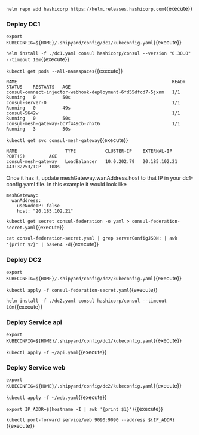 
`helm repo add hashicorp https://helm.releases.hashicorp.com`{{execute}}


### Deploy DC1

`export KUBECONFIG=${HOME}/.shipyard/config/dc1/kubeconfig.yaml`{{execute}}

`helm install -f ./dc1.yaml consul hashicorp/consul --version "0.30.0" --timeout 10m`{{execute}}

`kubectl get pods --all-namespaces`{{execute}}

```
NAME                                                          READY   STATUS    RESTARTS   AGE
consul-connect-injector-webhook-deployment-6fd55dfcd7-5jxnm   1/1     Running   0          50s
consul-server-0                                               1/1     Running   0          49s
consul-5642w                                                  1/1     Running   0          50s
consul-mesh-gateway-bc7f449cb-7hxt6                           1/1     Running   3          50s
```

`kubectl get svc consul-mesh-gateway`{{execute}}

```
NAME                  TYPE           CLUSTER-IP    EXTERNAL-IP     PORT(S)         AGE
consul-mesh-gateway   LoadBalancer   10.0.202.79   20.185.102.21   443:32753/TCP   108s
```

Once it has it, update meshGateway.wanAddress.host to that IP in your dc1-config.yaml file. In this example it would look like
```
meshGateway:
  wanAddress:
    useNodeIP: false
    host: "20.185.102.21"
```

`kubectl get secret consul-federation -o yaml > consul-federation-secret.yaml`{{execute}}

`cat consul-federation-secret.yaml | grep serverConfigJSON: | awk '{print $2}' | base64 -d`{{execute}}

### Deploy DC2

`export KUBECONFIG=${HOME}/.shipyard/config/dc2/kubeconfig.yaml`{{execute}}

`kubectl apply -f consul-federation-secret.yaml`{{execute}}

`helm install -f ./dc2.yaml consul hashicorp/consul --timeout 10m`{{execute}}

### Deploy Service api

`export KUBECONFIG=${HOME}/.shipyard/config/dc1/kubeconfig.yaml`{{execute}}

`kubectl apply -f ~/api.yaml`{{execute}}

### Deploy Service web

`export KUBECONFIG=${HOME}/.shipyard/config/dc2/kubeconfig.yaml`{{execute}}

`kubectl apply -f ~/web.yaml`{{execute}}

`export IP_ADDR=$(hostname -I | awk '{print $1}')`{{execute}}

`kubectl port-forward service/web 9090:9090 --address ${IP_ADDR}`{{execute}}